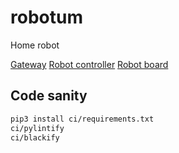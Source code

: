 # robotum

Home robot

[Gateway](app/be/gateway/README.md)
[Robot controller](robot/robotcontroller/README.md)
[Robot board](robot/robotboard/README.md)

## Code sanity

```bash
pip3 install ci/requirements.txt
ci/pylintify
ci/blackify
```

